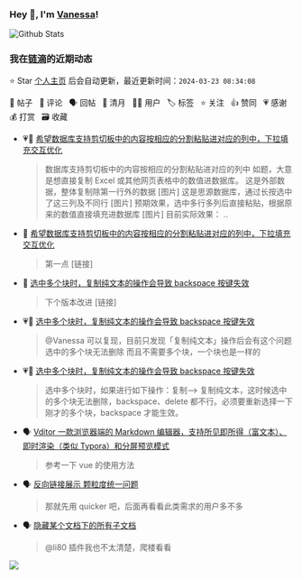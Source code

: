 ### Hey 👋, I'm [Vanessa](http://vanessa.b3log.org/)!

![Github Stats](https://github-readme-stats.vercel.app/api?username=Vanessa219&show_icons=true)

<!--events start -->

### 我在[链滴](https://ld246.com)的近期动态

⭐️ Star [个人主页](https://github.com/Vanessa219/Vanessa219) 后会自动更新，最近更新时间：`2024-03-23 08:34:08`

📝 帖子 &nbsp; 💬 评论 &nbsp; 🗣 回帖 &nbsp; 🌙 清月 &nbsp; 👨‍💻 用户 &nbsp; 🏷️ 标签 &nbsp; ⭐️ 关注 &nbsp; 👍 赞同 &nbsp; 💗 感谢 &nbsp; 💰 打赏 &nbsp; 🗃 收藏

* 💗📝 [希望数据库支持剪切板中的内容按相应的分割粘贴进对应的列中，下拉填充交互优化](https://ld246.com/article/1710994328668)

  > 数据库支持剪切板中的内容按相应的分割粘贴进对应的列中 如题，大意是想直接复制 Excel 或其他网页表格中的数值进数据库。 这是外部数据，整体复制除第一行外的数据 [图片] 这是思源数据库，通过长按选中了这三列及不同行 [图片] 预期效果，选中多行多列后直接粘贴，根据原来的数值直接填充进数据库 [图片] 目前实际效果： ..
* 💬 [希望数据库支持剪切板中的内容按相应的分割粘贴进对应的列中，下拉填充交互优化](https://ld246.com/article/1710994328668/comment/1711079398983#comments)

  > 第一点 [链接]
* 💬 [选中多个块时，复制纯文本的操作会导致 backspace 按键失效](https://ld246.com/article/1711052059694/comment/1711073002834#comments)

  > 下个版本改进 [链接]
* 💗💬 [选中多个块时，复制纯文本的操作会导致 backspace 按键失效](https://ld246.com/article/1711052059694/comment/1711052190742#comments)

  > @Vanessa 可以复现，目前只发现「复制纯文本」操作后会有这个问题 选中的多个块无法删除 而且不需要多个块，一个块也是一样的
* 💗📝 [选中多个块时，复制纯文本的操作会导致 backspace 按键失效](https://ld246.com/article/1711052059694)

  > 选中多个块时，如果进行如下操作：复制--&gt; 复制纯文本，这时候选中的多个块无法删除，backspace、delete 都不行。必须要重新选择一下刚才的多个块，backspace 才能生效。
* 🗣 [Vditor 一款浏览器端的 Markdown 编辑器，支持所见即所得（富文本）、即时渲染（类似 Typora）和分屏预览模式](https://ld246.com/article/1549638745630/comment/1711005734337#comments)

  > 参考一下 vue 的使用方法
* 🗣 [反向链接展示 颗粒度统一问题](https://ld246.com/article/1710739014112/comment/1710988679586#comments)

  > 那就先用 quicker 吧，后面再看看此类需求的用户多不多
* 🗣 [隐藏某个文档下的所有子文档](https://ld246.com/article/1710040093539/comment/1710745072443#comments)

  > @li80 插件我也不太清楚，爬楼看看


<!--events end -->

<a title="Hits" target="_blank" href="https://github.com/Vanessa219/Vanessa219"><img src="https://hits.b3log.org/Vanessa219/Vanessa219.svg"></a>
